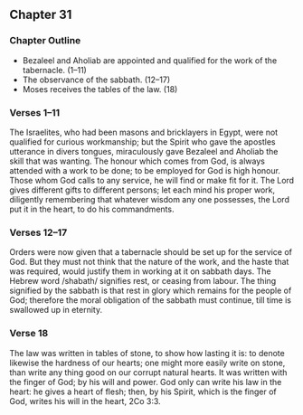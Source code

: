 ## Chapter 31

### Chapter Outline

- Bezaleel and Aholiab are appointed and qualified for the work of the tabernacle. (1–11)
- The observance of the sabbath. (12–17)
- Moses receives the tables of the law. (18)

### Verses 1–11

The Israelites, who had been masons and bricklayers in Egypt, were not qualified for curious workmanship; but the Spirit who gave the apostles utterance in divers tongues, miraculously gave Bezaleel and Aholiab the skill that was wanting. The honour which comes from God, is always attended with a work to be done; to be employed for God is high honour. Those whom God calls to any service, he will find or make fit for it. The Lord gives different gifts to different persons; let each mind his proper work, diligently remembering that whatever wisdom any one possesses, the Lord put it in the heart, to do his commandments.

### Verses 12–17

Orders were now given that a tabernacle should be set up for the service of God. But they must not think that the nature of the work, and the haste that was required, would justify them in working at it on sabbath days. The Hebrew word /shabath/ signifies rest, or ceasing from labour. The thing signified by the sabbath is that rest in glory which remains for the people of God; therefore the moral obligation of the sabbath must continue, till time is swallowed up in eternity.

### Verse 18

The law was written in tables of stone, to show how lasting it is: to denote likewise the hardness of our hearts; one might more easily write on stone, than write any thing good on our corrupt natural hearts. It was written with the finger of God; by his will and power. God only can write his law in the heart: he gives a heart of flesh; then, by his Spirit, which is the finger of God, writes his will in the heart, 2Co 3:3.


